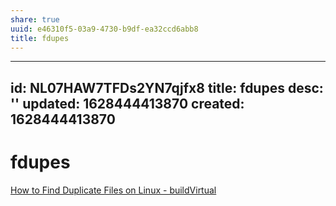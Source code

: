 ```yaml
---
share: true
uuid: e46310f5-03a9-4730-b9df-ea32ccd6abb8
title: fdupes
---
```

---
id: NL07HAW7TFDs2YN7qjfx8
title: fdupes
desc: ''
updated: 1628444413870
created: 1628444413870
---
# fdupes
[How to Find Duplicate Files on Linux - buildVirtual](https://buildvirtual.net/how-to-find-duplicate-files-on-linux/)
